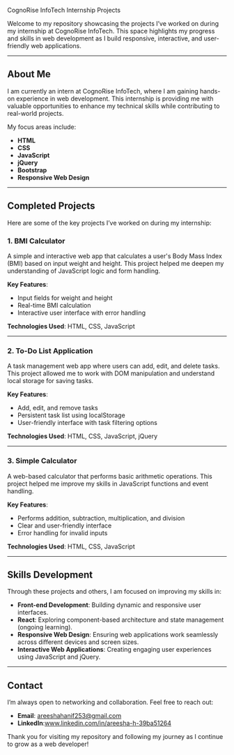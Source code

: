 CognoRise InfoTech Internship Projects

Welcome to my repository showcasing the projects I’ve worked on during my internship at CognoRise InfoTech. This space highlights my progress and skills in web development as I build responsive, interactive, and user-friendly web applications.

---

## **About Me**

I am currently an intern at CognoRise InfoTech, where I am gaining hands-on experience in web development. This internship is providing me with valuable opportunities to enhance my technical skills while contributing to real-world projects.

My focus areas include:

- **HTML**  
- **CSS**  
- **JavaScript**  
- **jQuery**  
- **Bootstrap**  
- **Responsive Web Design**

---

## **Completed Projects**

Here are some of the key projects I’ve worked on during my internship:

### 1. **BMI Calculator**
A simple and interactive web app that calculates a user's Body Mass Index (BMI) based on input weight and height. This project helped me deepen my understanding of JavaScript logic and form handling.

**Key Features**:
- Input fields for weight and height
- Real-time BMI calculation
- Interactive user interface with error handling

**Technologies Used**: HTML, CSS, JavaScript

---

### 2. **To-Do List Application**
A task management web app where users can add, edit, and delete tasks. This project allowed me to work with DOM manipulation and understand local storage for saving tasks.

**Key Features**:
- Add, edit, and remove tasks
- Persistent task list using localStorage
- User-friendly interface with task filtering options

**Technologies Used**: HTML, CSS, JavaScript, jQuery

---

### 3. **Simple Calculator**
A web-based calculator that performs basic arithmetic operations. This project helped me improve my skills in JavaScript functions and event handling.

**Key Features**:
- Performs addition, subtraction, multiplication, and division
- Clear and user-friendly interface
- Error handling for invalid inputs

**Technologies Used**: HTML, CSS, JavaScript

---

## **Skills Development**

Through these projects and others, I am focused on improving my skills in:

- **Front-end Development**: Building dynamic and responsive user interfaces.
- **React**: Exploring component-based architecture and state management (ongoing learning).
- **Responsive Web Design**: Ensuring web applications work seamlessly across different devices and screen sizes.
- **Interactive Web Applications**: Creating engaging user experiences using JavaScript and jQuery.

---

## **Contact**

I’m always open to networking and collaboration. Feel free to reach out:

- **Email**: areeshahanif253@gmail.com  
- **LinkedIn**:www.linkedin.com/in/areesha-h-39ba51264

Thank you for visiting my repository and following my journey as I continue to grow as a web developer!
